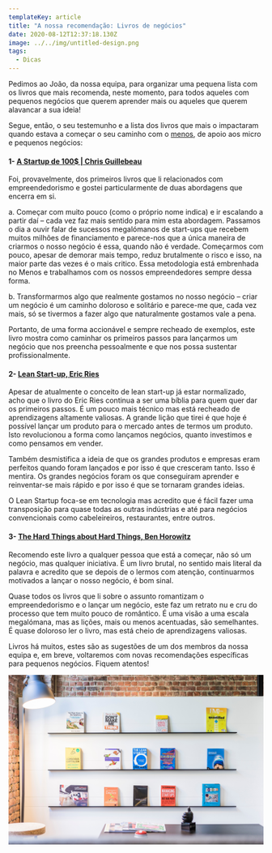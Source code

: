 ```yaml
---
templateKey: article
title: "A nossa recomendação: Livros de negócios"
date: 2020-08-12T12:37:18.130Z
image: ../../img/untitled-design.png
tags:
  - Dicas
---
```

Pedimos ao João, da nossa equipa, para organizar uma pequena lista com os livros que mais recomenda, neste momento, para todos aqueles com pequenos negócios que querem aprender mais ou aqueles que querem alavancar a sua ideia!

Segue, então, o seu testemunho e a lista dos livros que mais o impactaram quando estava a começar o seu caminho com o <a href="https://menoshub.com/" target="_blank">menos</a>, de apoio aos micro e pequenos negócios:

#### 1- <a href="https://www.wook.pt/livro/startup-chris-guillebeau/14953567" target="_blank">A Startup de 100$ | Chris Guillebeau</a>

Foi, provavelmente, dos primeiros livros que li relacionados com empreendedorismo e gostei particularmente de duas abordagens que encerra em si.

a.  Começar com muito pouco (como o próprio nome indica) e ir escalando a partir daí – cada vez faz mais sentido para mim esta abordagem. Passamos o dia a ouvir falar de sucessos megalómanos de start-ups que recebem muitos milhões de financiamento e parece-nos que a única maneira de criarmos o nosso negócio é essa, quando não é verdade. Começarmos com pouco, apesar de demorar mais tempo, reduz brutalmente o risco e isso, na maior parte das vezes é o mais critico. Essa metodologia está embrenhada no Menos e trabalhamos com os nossos empreendedores sempre dessa forma. 

b.  Transformarmos algo que realmente gostamos no nosso negócio – criar um negócio é um caminho doloroso e solitário e parece-me que, cada vez mais, só se tivermos a fazer algo que naturalmente gostamos vale a pena.

Portanto, de uma forma accionável e sempre recheado de exemplos, este livro mostra como caminhar os primeiros passos para lançarmos um negócio que nos preencha pessoalmente e que nos possa sustentar profissionalmente.

#### 2- <a href="https://www.bertrand.pt/livro/lean-startup-eric-ries/14780796" target="_blank">Lean Start-up, Eric Ries</a>

Apesar de atualmente o conceito de lean start-up já estar normalizado, acho que o livro do Eric Ries continua a ser uma bíblia para quem quer dar os primeiros passos. É um pouco mais técnico mas está recheado de aprendizagens altamente valiosas. A grande lição que tirei é que hoje é possível lançar um produto para o mercado antes de termos um produto. Isto revolucionou a forma como lançamos negócios, quanto investimos e como pensamos em vender.

Também desmistifica a ideia de que os grandes produtos e empresas eram perfeitos quando foram lançados e por isso é que cresceram tanto. Isso é mentira. Os grandes negócios foram os que conseguiram aprender e reinventar-se mais rápido e por isso é que se tornaram grandes ideias.

O Lean Startup foca-se em tecnologia mas acredito que é fácil fazer uma transposição para quase todas as outras indústrias e até para negócios convencionais como cabeleireiros, restaurantes, entre outros. 

#### 3- <a href="https://www.fnac.pt/The-Hard-Thing-About-Hard-Things-Ben-Horowitz/a1176046" target="_blank">The Hard Things about Hard Things, Ben Horowitz</a>

Recomendo este livro a qualquer pessoa que está a começar, não só um negócio, mas qualquer iniciativa. É um livro brutal, no sentido mais literal da palavra e acredito que se depois de o lermos com atenção, continuarmos motivados a lançar o nosso negócio, é bom sinal.

Quase todos os livros que li sobre o assunto romantizam o empreendedorismo e o lançar um negócio, este faz um retrato nu e cru do processo que tem muito pouco de romântico. É uma visão a uma escala megalómana, mas as lições, mais ou menos acentuadas, são semelhantes. É quase doloroso ler o livro, mas está cheio de aprendizagens valiosas. 



Livros há muitos, estes são as sugestões de um dos membros da nossa equipa e, em breve, voltaremos com novas recomendações específicas para pequenos negócios. Fiquem atentos!

![livros de negócios](../../img/proxyclick-visitor-management-system-nezofjwiulq-unsplash.jpg)